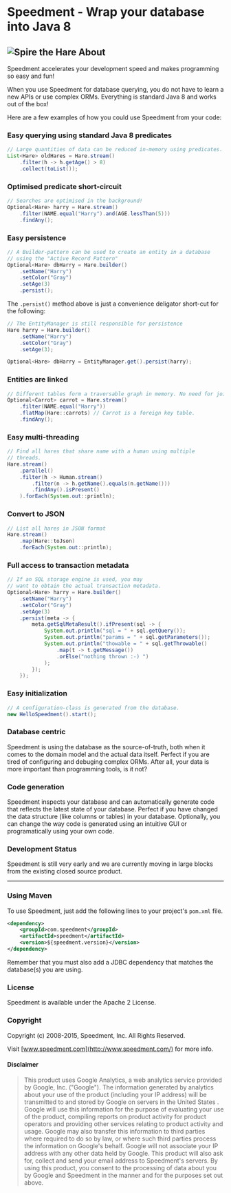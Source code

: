 Speedment - Wrap your database into Java 8
==========================================
![Spire the Hare](http://www.speedment.com/images/Speedhare_240x205.png)
About
-----
Speedment accelerates your development speed and makes programming so easy and fun!

When you use Speedment for database querying, you do not have to learn a new APIs or use complex ORMs. Everything is standard Java 8 and works 
out of the box!

Here are a few examples of how you could use Speedment from your code:

### Easy querying using standard Java 8 predicates
```java
// Large quantities of data can be reduced in-memory using predicates.
List<Hare> oldHares = Hare.stream()
    .filter(h -> h.getAge() > 8)
    .collect(toList());
```

### Optimised predicate short-circuit
```java
// Searches are optimised in the background!
Optional<Hare> harry = Hare.stream()
    .filter(NAME.equal("Harry").and(AGE.lessThan(5)))
    .findAny();
```

### Easy persistence
```java
// A Builder-pattern can be used to create an entity in a database
// using the "Active Record Pattern"
Optional<Hare> dbHarry = Hare.builder()
    .setName("Harry")
    .setColor("Gray")
    .setAge(3)
    .persist();
```

The `.persist()` method above is just a convenience deligator short-cut for the following:

```java
// The EntityManager is still responsible for persistence
Hare harry = Hare.builder()
    .setName("Harry")
    .setColor("Gray")
    .setAge(3);

Optional<Hare> dbHarry = EntityManager.get().persist(harry);
```

    
### Entities are linked
```java
// Different tables form a traversable graph in memory. No need for joins!
Optional<Carrot> carrot = Hare.stream()
    .filter(NAME.equal("Harry"))
    .flatMap(Hare::carrots) // Carrot is a foreign key table.
    .findAny();
```
    
### Easy multi-threading
```java
// Find all hares that share name with a human using multiple 
// threads.
Hare.stream()
    .parallel()
    .filter(h -> Human.stream()
        .filter(n -> h.getName().equals(n.getName()))
        .findAny().isPresent()
    ).forEach(System.out::println);
```
   
### Convert to JSON
```java
// List all hares in JSON format
Hare.stream()
    .map(Hare::toJson)
    .forEach(System.out::println);
```
 
### Full access to transaction metadata
```java
// If an SQL storage engine is used, you may
// want to obtain the actual transaction metadata.
Optional<Hare> harry = Hare.builder()
    .setName("Harry")
    .setColor("Gray")
    .setAge(3)
    .persist(meta -> {
        meta.getSqlMetaResult().ifPresent(sql -> {
            System.out.println("sql = " + sql.getQuery());
            System.out.println("params = " + sql.getParameters());
            System.out.println("thowable = " + sql.getThrowable()
                .map(t -> t.getMessage())
                .orElse("nothing thrown :-) ")
            );
        });
    });
```

### Easy initialization
```java
// A configuration-class is generated from the database.
new HelloSpeedment().start();
```

### Database centric
Speedment is using the database as the source-of-truth, both when it comes to the domain model and the actual data itself. Perfect if you are tired of
configuring and debuging complex ORMs. After all, your data is more important than programming tools, is it not?

### Code generation
Speedment inspects your database and can automatically generate code that reflects the latest state of your database. Perfect if you
have changed the data structure (like columns or tables) in your database. Optionally, you can change the way code is generated
using an intuitive GUI or programatically using your own code.

### Development Status
Speedment is still very early and we are currently moving in large blocks from the existing closed source product.

---
### Using Maven
To use Speedment, just add the following lines to your project's `pom.xml` file.
```xml
<dependency>
    <groupId>com.speedment</groupId>
    <artifactId>speedment</artifactId>
    <version>${speedment.version}</version>
</dependency>
```
Remember that you must also add a JDBC dependency that matches the database(s) you are using.


### License

Speedment is available under the Apache 2 License.


### Copyright

Copyright (c) 2008-2015, Speedment, Inc. All Rights Reserved.

Visit [www.speedment.com](http://www.speedment.com/) for more info.

#### Disclaimer

> This product uses Google Analytics, a web analytics service provided by Google, Inc. ("Google"). The information generated by analytics about your use of the product (including your IP address) will be transmitted to and stored by Google on servers in the United States . Google will use this information for the purpose of evaluating your use of the product, compiling reports on product activity for product operators and providing other services relating to product activity and usage. Google may also transfer this information to third parties where required to do so by law, or where such third parties process the information on Google's behalf. Google will not associate your IP address with any other data held by Google. 
> This product will also ask for, collect and send your email address to Speedment's servers.
> By using this product, you consent to the processing of data about you by Google and Speedment in the manner and for the purposes set out above.
